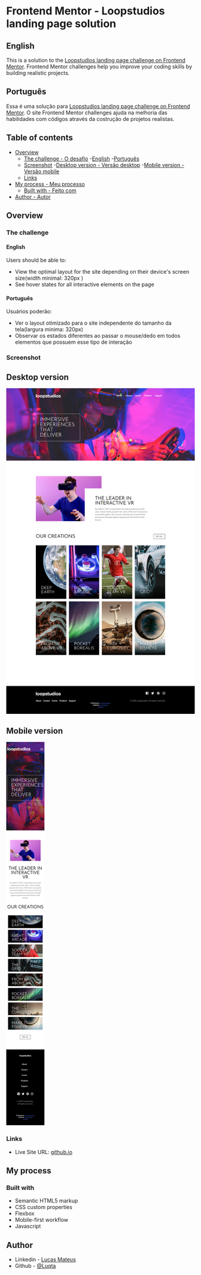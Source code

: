 # Frontend Mentor - Loopstudios landing page solution

## English
This is a solution to the [Loopstudios landing page challenge on Frontend Mentor](https://www.frontendmentor.io/challenges/loopstudios-landing-page-N88J5Onjw). Frontend Mentor challenges help you improve your coding skills by building realistic projects.

## Português
Essa é uma solução para [Loopstudios landing page challenge on Frontend Mentor](https://www.frontendmentor.io/challenges/loopstudios-landing-page-N88J5Onjw). O site Frontend Mentor challenges ajuda na melhoria das habilidades com códigos através da costrução de projetos realistas.

## Table of contents

- [Overview](#overview)
  - [The challenge - O desafio](#the-challenge)
    -[English](#english)
    -[Português](#dortuguês)
  - [Screenshot](#screenshot)
    -[Desktop version - Versão desktop](#desktop-version)
    -[Mobile version - Versão mobile](#mobile-version)
  - [Links](#links)
- [My process - Meu processo](#my-process)
  - [Built with - Feito com](#built-with)
- [Author - Autor](#author)

## Overview

### The challenge

#### English
Users should be able to:

- View the optimal layout for the site depending on their device's screen size(width minimal: 320px )
- See hover states for all interactive elements on the page

#### Português
Usuários poderão:

- Ver o layout otimizado para o site independente do tamanho da tela(largura minima: 320px)
- Observar os estados diferentes ao passar o mouse/dedo em todos elementos que possuem esse tipo de interação

### Screenshot

## Desktop version
![Desktop version](./screenshots/Desktop.png)

## Mobile version
![Mobile version](./screenshots/Mobile.png)

### Links

- Live Site URL: [github.io](https://luqta.github.io/loopstudios-landing-page-main/)

## My process

### Built with

- Semantic HTML5 markup
- CSS custom properties
- Flexbox
- Mobile-first workflow
- Javascript

## Author

- Linkedin - [Lucas Mateus](https://www.linkedin.com/in/lucas-mateus-5543901a0/)
- Github - [@Luqta](https://www.github.com/Luqta)